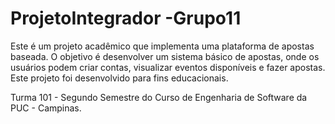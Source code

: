 # ProjetoIntegrador -Grupo11

Este é um projeto acadêmico que implementa uma plataforma de apostas baseada. O objetivo é desenvolver um sistema básico de apostas, onde os usuários podem criar contas, visualizar eventos disponíveis e fazer apostas. Este projeto foi desenvolvido para fins educacionais.

Turma 101 - Segundo Semestre do Curso de Engenharia de Software da PUC - Campinas. 

